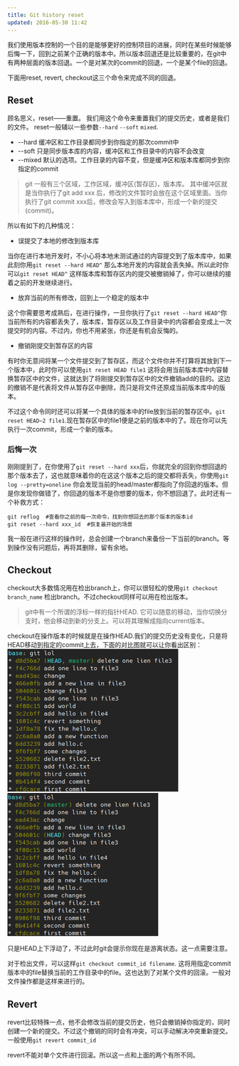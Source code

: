 ```yaml
---
title: Git history reset
updated: 2016-05-30 11:42
---
```


我们使用版本控制的一个目的是能够更好的控制项目的进展，同时在某些时候能够后悔一下，回到之前某个正确的版本中。所以版本回退还是比较重要的，在git中有两种层面的版本回退。一个是对某次的commit的回退，一个是某个file的回退。

下面用reset, revert, checkout这三个命令来完成不同的回退。

## Reset
顾名思义，reset——重置。 我们用这个命令来重置我们的提交历史，或者是我们的文件。
reset一般辅以一些参数`--hard` `--soft` `mixed`.

+ --hard  缓冲区和工作目录都同步到你指定的那次commit中
+ --soft  只是同步版本库的内容，缓冲区和工作目录中的内容不会改变
+ --mixed 默认的选项。工作目录的内容不变，但是缓冲区和版本库都同步到你指定的commit

> git 一般有三个区域，工作区域，缓冲区(暂存区)，版本库。 其中缓冲区就是当你执行了git add xxx 后，修改的文件暂时会放在这个区域里面。当你执行了git commit xxx后，修改会写入到版本库中，形成一个新的提交(commit)。

所以有如下的几种情况：

+ 误提交了本地的修改到版本库

当你在进行本地开发时，不小心将本地未测试通过的内容提交到了版本库中，如果此刻你用`git reset --hard HEAD^` 那么本地开发的内容就会丢失掉。所以此时你可以`git reset HEAD^` 这样版本库和暂存区内的提交被撤销掉了，你可以继续的接着之前的开发继续进行。

+ 放弃当前的所有修改，回到上一个稳定的版本中

这个你需要思考成熟后，在进行操作，一旦你执行了`git reset --hard HEAD^`你当前所有的内容都丢失了，版本库，暂存区以及工作目录中的内容都会变成上一次提交时的内容。不过内，你也不用紧张，你还是有机会反悔的。

+ 撤销刚提交到暂存区的内容

有时你无意间将某一个文件提交到了暂存区，而这个文件你并不打算将其放到下一个版本中，此时你可以使用`git reset HEAD file1` 这将会用当前版本库中内容替换暂存区中的文件，这就达到了将刚提交到暂存区中的文件撤销add的目的。这边的撤销不是代表将文件从暂存区中删除，而只是将文件还原成当前版本库中的版本。

不过这个命令同时还可以将某一个具体的版本中的file放到当前的暂存区中。`git reset HEAD~2 file1`.现在暂存区中的file1便是之前的版本中的了。现在你可以先执行一次commit，形成一个新的版本。

### 后悔一次
刚刚提到了，在你使用了`git reset --hard xxx`后，你就完全的回到你想回退的那个版本去了，这也就意味着你的在这这个版本之后的提交都将丢失，你使用`git log --pretty=oneline` 你会发现当前的head/master都指向了你回退的版本。但是你发现你做错了，你回退的版本不是你想要的版本，你不想回退了。此时还有一个补救方式：

```
git reflog  #查看你之前的每一次命令，找到你想回去的那个版本的版本id
git reset --hard xxx_id  #恢复最开始的场景
```

我一般在进行这样的操作时，总会创建一个branch来备份一下当前的branch。等到操作没有问题后，再将其删除，留有余地。

## Checkout

checkout大多数情况用在检出branch上，你可以很轻松的使用`git checkout branch_name` 检出branch。不过checkout同样可以用在检出版本。

> git中有一个所谓的浮标一样的指针HEAD. 它可以随意的移动，当你切换分支时，他会移动到新的分支上。可以将其理解成指向current版本。

checkout在操作版本的时候就是在操作HEAD.我们的提交历史没有变化，只是将HEAD移动到指定的commit上去，下面的对比图就可以让你看出区别：
![pic1](./image/git_checkout1.jpg)
![pic2](./image/git_checkout2.jpg)

只是HEAD上下浮动了，不过此时git会提示你现在是游离状态。这一点需要注意。

对于检出文件，可以这样`git checkout commit_id filename`. 这将用指定commit版本中的file替换当前的工作目录中的file。这也达到了对某个文件的回滚。一般对文件操作都是这样来进行的。

## Revert

revert比较特殊一点，他不会修改当前的提交历史，他只会撤销掉你指定的，同时创建一个新的提交。不过这个撤销的同时会有冲突，可以手动解决冲突重新提交。一般使用`git revert commit_id`

revert不能对单个文件进行回滚。所以这一点和上面的两个有所不同。









